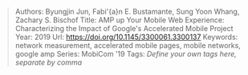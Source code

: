 > Authors: Byungjin Jun, Fabi\'{a}n E. Bustamante, Sung Yoon Whang, Zachary S. Bischof
> Title: AMP up Your Mobile Web Experience: Characterizing the Impact of Google's Accelerated Mobile Project
> Year: 2019
> Url: https://doi.org/10.1145/3300061.3300137
> Keywords: network measurement, accelerated mobile pages, mobile networks, google amp
> Series: MobiCom '19
> Tags: *Define your own tags here, separate by comma*